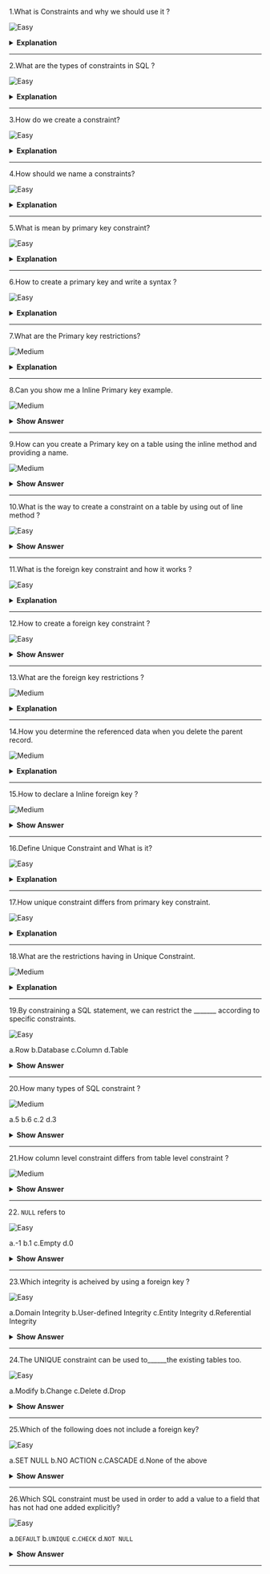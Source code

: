 1.What is Constraints and why we should use it ?

![Easy](https://github.com/revaturelabs/interviewquestions/blob/dev/ComplexityTags/simple%20(2).svg)

<details>
<summary> <b>Explanation</b> </summary>

<blockquote>

- In a table, a constraint is a rule that restricts the values which can be entered into it.
- When you construct it, it can be added to a table or a view. A table can be made without restrictions.
- To improve the quality and integrity of data by utilising limitations. We can make sure the data complies with the standards we have established for it. Eg. Variable pay for an employee is not null.

</blockquote>

</details>

------

2.What are the types of constraints in SQL ?

![Easy](https://github.com/revaturelabs/interviewquestions/blob/dev/ComplexityTags/simple%20(2).svg)

<details>
<summary> <b>Explanation</b> </summary>

<blockquote>

In SQL five types of constraints are there 
- <b>Primary Key Constraint</b>: It serves as a means of identifying a table's row and ensures that every row has a unique value that cannot be NULL.
- <b>Foreign Key Constraint</b>: It makes sure that the values in one column correspond to those in another table's column.
- <b>Unique Constraint</b>: It makes sure each row in the table contains a different value.
- <b>Not Null Constraint</b>: It guarantees that a value can't be NULL.
- <b>Check Constraint</b>: A certain need is met by the check restriction.

</blockquote>

</details>

------

3.How do we create a constraint?

![Easy](https://github.com/revaturelabs/interviewquestions/blob/dev/ComplexityTags/simple%20(2).svg)

<details>
<summary> <b>Explanation</b> </summary>

<blockquote>

When introducing a constraint as a component of the CREATE statement, there are two ways to define it:
1.Inline: next to the line of the column 
2.Out of line: at the conclusion of the CREATE statement

</blockquote>

</details>

------

4.How should we name a constraints?

![Easy](https://github.com/revaturelabs/interviewquestions/blob/dev/ComplexityTags/simple%20(2).svg)

<details>
<summary> <b>Explanation</b> </summary>

<blockquote>

- You should be able to determine which table and column a constraint applies to by looking at its name.
- Constraint name having a  combination of :
    - A two letter term indicates the type of constraint.
    - Table name is abbreviated
    - an abbreviated name for the constraint's columns or rule
There would be an underscore between each of these. 
For instance, the primary key "pk employee id" refers to the column with in employee table (emp) and is a primary key (pk) (id)

</blockquote>

</details>

------


5.What is mean by primary key constraint?

![Easy](https://github.com/revaturelabs/interviewquestions/blob/dev/ComplexityTags/simple%20(2).svg)

<details>
<summary> <b>Explanation</b> </summary>

<blockquote>

- The row's identification is referred to as a primary key constraint. It must have a uniques value for the column and it cannot be NULL
- A table can have only one primary key on it. Use of a second primary key results in an error.
- It works in the combination of both Not null constraint and Unique constraint.

</blockquote>

</details>

------

6.How to create a primary key and write a syntax ?

![Easy](https://github.com/revaturelabs/interviewquestions/blob/dev/ComplexityTags/simple%20(2).svg)

<details>
<summary> <b>Explanation</b> </summary>

<blockquote>

```sql 
CONSTRAINT constraint_name PRIMARY KEY constraint_paramaters;
```

</blockquote>

</details>

------

7.What are the Primary key restrictions?

![Medium](https://github.com/revaturelabs/interviewquestions/blob/dev/ComplexityTags/Medium%20(2).svg)

<details>
<summary> <b>Explanation</b> </summary>

<blockquote>

- Primary key columns cannot contain any NULL values. 
- There can only be one primary key for table or view.
- Any of the following types of columns— LOB, BFILE, TIMESTAMP WITH TIME ZONE, LONG, LONG RAW, VARRAY, NESTED TABLE, REF, or a user-defined type cannot be used as the primary key columns.
- There can be no more than 32 columns in a composite primary key.
- A primary key and a nique constraint cannot be a part in the same column or the combination of columns.

</blockquote>

</details>

------

8.Can you show me a Inline Primary key example.

![Medium](https://github.com/revaturelabs/interviewquestions/blob/dev/ComplexityTags/Medium%20(2).svg)

<details>
<summary> <b>Show Answer</b> </summary>

<blockquote>

```sql
CREATE TABLE employee (employee_id NUMBER(10) PRIMARY KEY, first_name VARCHAR2(200),
  last_name VARCHAR2(200),
  salary NUMBER(10),
  hire_date DATE
);
```
</blockquote>
</details>

------

9.How can you create a Primary key on a table using the inline method and providing a name.

![Medium](https://github.com/revaturelabs/interviewquestions/blob/dev/ComplexityTags/Medium%20(2).svg)


<details>
<summary> <b>Show Answer</b> </summary>

<blockquote>

```sql
CREATE TABLE employee (
  employee_id NUMBER(10) CONSTRAINT pk_emp_id PRIMARY KEY,
  first_name VARCHAR2(200),
  last_name VARCHAR2(200),
  salary NUMBER(10),
  hire_date DATE
);
```
<blockquote>

<details>
<summary> <b>Explanation</b> </summary>

<blockquote>
- The table is created, and a primary key constraint with the name `pk_emp_id` is created on the table.

</blockquote>
</details>
</details>

------

10.What is the way to create a constraint on a table by using out of line method ?

![Easy](https://github.com/revaturelabs/interviewquestions/blob/dev/ComplexityTags/simple%20(2).svg)

<details>
<summary> <b>Show Answer</b> </summary>

<blockquote>

```sql

CREATE TABLE employee (
  employee_id NUMBER(10),
  first_name VARCHAR2(200),
  last_name VARCHAR2(200),
  salary NUMBER(10),
  hire_date DATE,
  CONSTRAINT pk_emp_id PRIMARY KEY (employee_id)
);
```
</blockquote>

<details>
<summary> <b>Explanation</b> </summary>

<blockquote>

- This method also allows you to name the primary key, which is named pk_emp_id. We specify the column name in brackets.

</blockquote>

</details>
</details>

------

11.What is the foreign key constraint and how it works ?

![Easy](https://github.com/revaturelabs/interviewquestions/blob/dev/ComplexityTags/simple%20(2).svg)

<details>
<summary> <b>Explanation</b> </summary>

<blockquote>

- To connect a column(s) in one table with a primary key or unique key in another table, a foreign key constraint is used.
- A record in one table is related to a record in another table thanks to the ability to enforce referential integrity.
- Your tables should have foreign key constraints on them if you want to make sure that the quality data in your database.
- By use of foreign keys make sure you relate your data correctly.

</blockquote>

</details>

------

12.How to create a foreign key constraint ?

![Easy](https://github.com/revaturelabs/interviewquestions/blob/dev/ComplexityTags/simple%20(2).svg)

<details>
<summary> <b>Show Answer</b> </summary>

<blockquote>

Similar like primary key we can create a foreign key adding the table and column.

```sql 
CONSTRAINT constraint_name PRIMARY KEY constraint_paramaters;
```
</blockquote>

</details>

------

13.What are the foreign key restrictions ?

![Medium](https://github.com/revaturelabs/interviewquestions/blob/dev/ComplexityTags/Medium%20(2).svg)

<details>
<summary> <b>Explanation</b> </summary>

<blockquote>

- The following types of columns are restricted to be used in foreign keys: LOB, BFILE, TIMESTAMP WITH TIME ZONE, LONG, LONG RAW, VARRAY, NESTED TABLE, REF, or a user-defined type.
-There must already be a primary key or unique key created on the table be referenced by the foreign key.
- It cannot have more than 32 columns.
- The table contains both the primary key and unique key constraint must be on the same database.
- When using CREATE TABLE AS to create a table and using a subquery in the AS clause, a foreign key cannot be defined. To accomplish this, you should first create the table before using the ALTER TABLE statement to add one.

</blockquote>

</details>

------

14.How you determine the referenced data when you delete the parent record.

![Medium](https://github.com/revaturelabs/interviewquestions/blob/dev/ComplexityTags/Medium%20(2).svg)

<details>
<summary> <b>Explanation</b> </summary>

<blockquote>

ON DELETE clause is the clause of a foreign key.
There are two options:
- ON DELETE SET NULL: When the parent record is deleted, all of the child records' referenced columns will be set to NULL.
- ON DELETE SET CASCADE: All of the child records will also be deleted when the parent record is also deleted.

</blockquote>

</details>

------

15.How to declare a Inline foreign key ?

![Medium](https://github.com/revaturelabs/interviewquestions/blob/dev/ComplexityTags/Medium%20(2).svg)

<details>
<summary> <b>Show Answer</b> </summary>

<blockquote>

The declaration of Inline foreign key syntax below.

```sql
CREATE TABLE employee ( employee_id NUMBER(20), first_name VARCHAR(150), last_name VARCHAR(150), salary NUMBER(10), hire_date DATE, department_id NUMBER(10) CONSTRAINT fk_emp_deptid REFERENCES department(dept_id) );
```

</blockquote>

</details>

------

16.Define Unique Constraint and What is it?

![Easy](https://github.com/revaturelabs/interviewquestions/blob/dev/ComplexityTags/simple%20(2).svg)

<details>
<summary> <b>Explanation</b> </summary>

<blockquote>

- A unique constraint, which specifies the field or set of fields in a table where a certain combination must be unique.
- Every value in a column that has a unique constraint placed on it must be unique.

Syntax of Unique Constraint below:

```sql
CONSTRAINT constraint_name UNIQUE (columns)
```
</blockquote>

</details>

------

17.How unique constraint differs from primary key constraint.

![Easy](https://github.com/revaturelabs/interviewquestions/blob/dev/ComplexityTags/simple%20(2).svg)

<details>
<summary> <b>Explanation</b> </summary>

<blockquote>

- The primary key cannot include NULL Values, but a unique constraint can.
- However, a table can only have one primary key but many unique constraints.

</blockquote>

</details>

------

18.What are the restrictions having in Unique Constraint.

![Medium](https://github.com/revaturelabs/interviewquestions/blob/dev/ComplexityTags/Medium%20(2).svg)

<details>
<summary> <b>Explanation</b> </summary>

<blockquote>

- Any of the following types of columns are not allowed in the unique constraint: LOB, TIMESTAMP WITH TIMEZONE, LONG, LONG RAW, VARRAY, NESTED TABLE, REF, or a user-defined type.
- There can be no more than 32 columns in a composite unique constraint.
- The primary key and unique constraint cannot share the same columns.

</blockquote>

</details>

------

19.By constraining a SQL statement, we can restrict the _______ according to specific constraints.

![Easy](https://github.com/revaturelabs/interviewquestions/blob/dev/ComplexityTags/simple%20(2).svg)

a.Row
b.Database
c.Column
d.Table


<details>
<summary> <b>Show Answer</b> </summary>

<blockquote>
b. Database
</blockquote>

</details>

------

20.How many types of SQL constraint ?

![Medium](https://github.com/revaturelabs/interviewquestions/blob/dev/ComplexityTags/Medium%20(2).svg)

a.5
b.6
c.2
d.3


<details>
<summary> <b>Show Answer</b> </summary>

<blockquote>
c. 2
</blockquote>

<details>
<summary> <b>Show Answer</b> </summary>

<blockquote>

- SQL constraints are of two types one is Table level and Column level Constraint.
</blockquote>

</details>
</details>

------

21.How column level constraint differs from table level constraint ?

![Medium](https://github.com/revaturelabs/interviewquestions/blob/dev/ComplexityTags/Medium%20(2).svg)

<details>
<summary> <b>Show Answer</b> </summary>

<blockquote>

- If constraints applied in a single column is refer as column level constraints and if the constraints applied in a multiple columns is refer as table level constraints.

</blockquote>

</details>

------

22. `NULL` refers to

![Easy](https://github.com/revaturelabs/interviewquestions/blob/dev/ComplexityTags/simple%20(2).svg)

a.-1
b.1
c.Empty
d.0

<details>
<summary> <b>Show Answer</b> </summary>

<blockquote>
c. Empty
</blockquote>

<details>
<summary> <b>Explanation</b> </summary>

<blockquote>

- `NULL` refers to empty only not even a zero.
</blockquote>

</details>
</details>

------

23.Which integrity is acheived by using a foreign key ?

![Easy](https://github.com/revaturelabs/interviewquestions/blob/dev/ComplexityTags/simple%20(2).svg)

a.Domain Integrity
b.User-defined Integrity
c.Entity Integrity
d.Referential Integrity

<details>
<summary> <b>Show Answer</b> </summary>

<blockquote>
d. Referential Integrity
</blockquote>

<details>
<summary> <b>Explanation</b> </summary>

<blockquote>

- Referential integrity means relationship between the tables. In each table must have a primary key in a database. In other words, the condition of a set of tables in which all references to another table from one table are valid.
</blockquote>

</details>
</details>

------

24.The UNIQUE constraint can be used to______the existing tables too.

![Easy](https://github.com/revaturelabs/interviewquestions/blob/dev/ComplexityTags/simple%20(2).svg)

a.Modify
b.Change
c.Delete
d.Drop

<details>
<summary> <b>Show Answer</b> </summary>

<blockquote>
a. Modify
</blockquote>

</details>

------

25.Which of the following does not include a foreign key?

![Easy](https://github.com/revaturelabs/interviewquestions/blob/dev/ComplexityTags/simple%20(2).svg)

a.SET NULL
b.NO ACTION
c.CASCADE
d.None of the above

<details>
<summary> <b>Show Answer</b> </summary>

<blockquote>
c.CASCADE
</blockquote>

<details>
<summary> <b>Explanation</b> </summary>

<blockquote>

- CASCADE is a built in mechanism in foreign key constraints to enforce the data integrity.

</blockquote>
</details>
</details>

------

26.Which SQL constraint must be used in order to add a value to a field that has not had one added explicitly?

![Easy](https://github.com/revaturelabs/interviewquestions/blob/dev/ComplexityTags/simple%20(2).svg)

a.`DEFAULT`
b.`UNIQUE`
c.`CHECK`
d.`NOT NULL`

<details>
<summary> <b>Show Answer</b> </summary>

<blockquote>

a.`DEFAULT`
</blockquote>

<details>
<summary> <b>Explanation</b> </summary>

<blockquote>

- `DEFAULT` is a used to set a default value for a column.

</blockquote>
</details>
</details>

------

